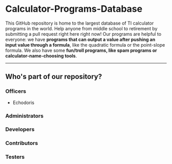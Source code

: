# Calculator-Programs-Database
This GitHub repository is home to the largest database of TI calculator programs in the world. Help anyone from middle school to retirement by submitting a pull request right here right now!
Our programs are helpful to everyone: we have **programs that can output a value after pushing an input value through a formula**, like the quadratic formula or the point-slope formula. We also have some **fun/troll programs, like spam programs or calculator-name-choosing tools**.
___
## Who's part of our repository?
### Officers
- Echodoris
### Administrators
### Developers
### Contributors
### Testers
